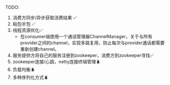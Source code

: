 TODO:
1. 消费方同步/异步获取消费结果 ✅
2. 粘包半包 ✅
2. 线程资源优化✅
    - 在consumer端使用一个通话管理器ChannelManager，关于与所有provider之间的channel，实现多路复用，防止每次与provider通话都需要重新创建channel。
2. 服务提供方将自己的服务注册到zookeeper，消费方到zookeeper寻找✅
3. zookeeper连接/心跳，netty连接终端管理🪲
4. 负载均衡🪲
5. 多种序列化方式🪲